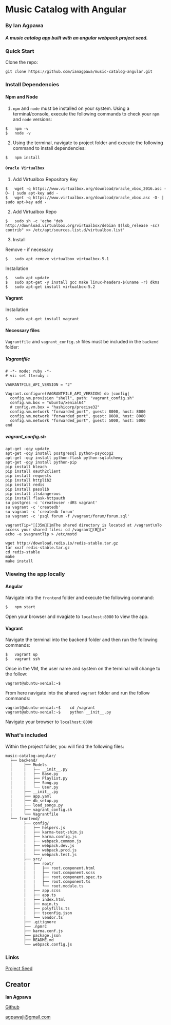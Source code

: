 # Music Catalog with Angular
### By Ian Agpawa
##### A music catalog app built with an angular webpack project seed.


### Quick Start
Clone the repo: 
```
git clone https://github.com/ianagpawa/music-catalog-angular.git
```

### Install Dependencies
#### Npm and Node
1.  `npm` and `node` must be installed on your system.  Using a terminal/console, execute the following commands to check your `npm` and `node` versions:
```
$   npm -v
$   node -v
```
2. Using the terminal, navigate to project folder and execute the following command to install dependencies:
```
$   npm install
```

#### `Oracle Virtualbox`
1. Add Virtualbox Repository Key
```
$   wget -q https://www.virtualbox.org/download/oracle_vbox_2016.asc -O- | sudo apt-key add -
$   wget -q https://www.virtualbox.org/download/oracle_vbox.asc -O- | sudo apt-key add -
```

2. Add Virtualbox Repo
```
$   sudo sh -c 'echo "deb http://download.virtualbox.org/virtualbox/debian $(lsb_release -sc) contrib" >> /etc/apt/sources.list.d/virtualbox.list'
```

3. Install

Remove - if necessary
```
$   sudo apt remove virtualbox virtualbox-5.1
```

Installation
```
$   sudo apt update
$   sudo apt-get -y install gcc make linux-headers-$(uname -r) dkms
$   sudo apt-get install virtualbox-5.2
```

#### Vagrant
Installation
```
$   sudo apt-get install vagrant
```


#### Necessary files
`Vagrantfile` and `vagrant_config.sh` files must be included in the `backend` folder:

##### Vagrantfile
```
# -*- mode: ruby -*-
# vi: set ft=ruby :

VAGRANTFILE_API_VERSION = "2"

Vagrant.configure(VAGRANTFILE_API_VERSION) do |config|
  config.vm.provision "shell", path: "vagrant_config.sh"
  config.vm.box = "ubuntu/xenial64"
  # config.vm.box = "hashicorp/precise32"
  config.vm.network "forwarded_port", guest: 8000, host: 8000
  config.vm.network "forwarded_port", guest: 8080, host: 8080
  config.vm.network "forwarded_port", guest: 5000, host: 5000
end
```

##### vagrant_config.sh
```
apt-get -qqy update
apt-get -qqy install postgresql python-psycopg2
apt-get -qqy install python-flask python-sqlalchemy
apt-get -qqy install python-pip
pip install bleach
pip install oauth2client
pip install requests
pip install httplib2
pip install redis
pip install passlib
pip install itsdangerous
pip install flask-httpauth
su postgres -c 'createuser -dRS vagrant'
su vagrant -c 'createdb'
su vagrant -c 'createdb forum'
su vagrant -c 'psql forum -f /vagrant/forum/forum.sql'

vagrantTip="[35m[1mThe shared directory is located at /vagrant\nTo access your shared files: cd /vagrant(B[m"
echo -e $vagrantTip > /etc/motd

wget http://download.redis.io/redis-stable.tar.gz
tar xvzf redis-stable.tar.gz
cd redis-stable
make
make install
```

### Viewing the app locally

#### Angular
Navigate into the `frontend` folder and execute the following command:
```
$   npm start
```
Open your browser and nvagiate to `localhost:8080` to view the app.

#### Vagrant
Navigate the terminal into the backend folder and then run the following commands:
```
$   vagrant up
$   vagrant ssh
```

Once in the VM, the user name and system on the terminal will change to the follow: 
```
vagrant@ubuntu-xenial:~$ 
```

From here navigate into the shared `vagrant` folder and run the follow commands:
```
vagrant@ubuntu-xenial:~$    cd /vagrant
vagrant@ubuntu-xenial:~$    python __init__.py
```
Navigate your browser to `localhost:8000`


### What's included
Within the project folder, you will find the following files:

```
music-catalog-angular/
  ├── backend/
  |     ├── Models
  |     |   ├── __init__.py
  |     |   ├── Base.py
  |     |   ├── Playlist.py
  |     |   ├── Song.py
  |     |   └── User.py
  |     ├── __init__.py
  |     ├── app.yaml
  |     ├── db_setup.py
  |     ├── load_songs.py
  |     ├── vagrant_config.sh
  |     └── Vagrantfile
  └── frontend/
        ├── config/
        |   ├── helpers.js
        |   ├── karma-test-shim.js
        |   ├── karma.config.js
        |   ├── webpack.common.js
        |   ├── webpack.dev.js
        |   ├── webpack.prod.js
        |   └── webpack.test.js
        ├── src/
        |   ├── root/
        |   |   ├── root.component.html
        |   |   ├── root.component.scss
        |   |   ├── root.component.spec.ts
        |   |   ├── root.component.ts
        |   |   └── root.module.ts
        |   ├── app.scss
        |   ├── app.ts
        |   ├── index.html
        |   ├── main.ts
        |   ├── polyfills.ts
        |   ├── tsconfig.json
        |   └── vendor.ts
        ├── .gitignore
        ├── .npmrc
        ├── karma.conf.js
        ├── package.json
        ├── README.md
        └── webpack.config.js
```

### Links
[Project Seed](https://github.com/ianagpawa/angular-webpack-seed)

## Creator

**Ian Agpawa**

[Github](https://github.com/ianagpawa)

agpawaji@gmail.com
